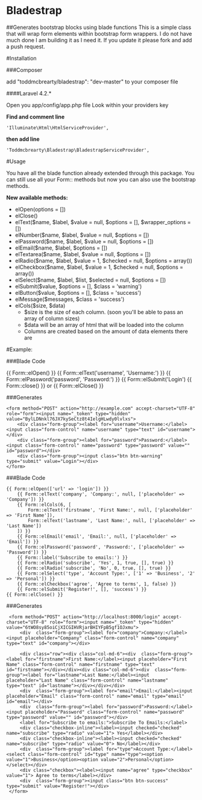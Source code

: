 Bladestrap
==========

##Generates bootstrap blocks using blade functions
This is a simple class that will wrap form elements within bootstrap form wrappers. I do not have much done 
I am building it as I need it. If you update it please fork and add a push request. 

#Installation

###Composer

   add "toddmcbrearty/bladestrap": "dev-master" to your composer file

####Laravel 4.2.*

Open you app/config/app.php file
Look within your providers key 

**Find and comment line** 

    'Illuminate\Html\HtmlServiceProvider',
    
**then add line**

    'Toddmcbrearty\Bladestrap\BladestrapServiceProvider',
    
#Usage

You have all the blade function already extended through this package.
You can still use all your Form:: methods but now you can
also use the bootstrap methods.

**New available methods:**

* elOpen(options = [])
* elClose()
* elText($name, $label, $value = null, $options = [], $wrapper_options = [])
* elNumber($name, $label, $value = null, $options = [])
* elPassword($name, $label, $value = null, $options = [])
* elEmail($name, $label, $options = [])
* elTextarea($name, $label, $value = null, $options = [])
* elRadio($name, $label, $value = 1, $checked = null, $options = array())
* elCheckbox($name, $label, $value = 1, $checked = null, $options = array())
* elSelect($name, $label, $list, $selected = null, $options = [])
* elSubmit($value, $options = [], $class = 'warning')
* elButton($value, $options = [], $class = 'success')
* elMessage($messages, $class = 'success')
* elCols($size, $data)
    * $size is the size of each column. (soon you'll be able to pass an array of column sizes)
    * $data will be an array of html that will be loaded into the column
    * Columns are created based on the amount of data elements there are

#Example:

###Blade Code

   {{ Form::elOpen() }}
     {{ Form::elText('username', 'Username:') }}
     {{ Form::elPassword('password', 'Password:') }}
     {{ Form::elSubmit('Login')
   {{ Form::close() }} or {{ Form::elClose() }}
    
###Generates

    <form method="POST" action="http://example.com" accept-charset="UTF-8" role="form"><input name="_token" type="hidden" value="BylLDNnkl76JX7kySeCtz8t4IelgHLwdy0lvlxs">
        <div class="form-group"><label for="username">Username:</label><input class="form-control" name="username" type="text" id="username"></div>
        <div class="form-group"><label for="password">Password:</label><input class="form-control" name="password" type="password" value="" id="password"></div>
        <div class="form-group"><input class="btn btn-warning" type="submit" value="Login"></div>
    </form>
    
###Blade Code
 
    {{ Form::elOpen(['url' => 'login']) }}
        {{ Form::elText('company', 'Company:', null, ['placeholder' => 'Company']) }}
        {{ Form::elCols(6, [
            Form::elText('firstname', 'First Name:', null, ['placeholder' => 'First Name']),
            Form::elText('lastname', 'Last Name:', null, ['placeholder' => 'Last Name'])
        ]) }}
        {{ Form::elEmail('email', 'Email:', null, ['placeholder' => 'Email']) }}
        {{ Form::elPassword('password', 'Password:', ['placeholder' => 'Password']) }}
        {{ Form::label('Subscribe to emails:') }}
        {{ Form::elRadio('subscribe', 'Yes', 1, true, [], true) }}
        {{ Form::elRadio('subscribe', 'No', 0, true, [], true) }}
        {{ Form::elSelect('type', 'Account Type:', ['1' => 'Business', '2' => 'Personal']) }}
        {{ Form::elCheckbox('agree', 'Agree to terms', 1, false) }}
        {{ Form::elSubmit('Register!', [], 'success') }}
    {{ Form::elClose() }}
    
###Generates
 
     <form method="POST" action="http://localhost:8000/login" accept-charset="UTF-8" role="form"><input name="_token" type="hidden" value="6tWO8sy85oiCjXICGIHVRjarBHIYFpB5gf1OJxmu">
         <div  class="form-group"><label for="company">Company:</label><input placeholder="Company" class="form-control" name="company" type="text" id="company"></div>
    
         <div class="row"><div class="col-md-6"><div  class="form-group"><label for="firstname">First Name:</label><input placeholder="First Name" class="form-control" name="firstname" type="text" id="firstname"></div></div><div class="col-md-6"><div  class="form-group"><label for="lastname">Last Name:</label><input placeholder="Last Name" class="form-control" name="lastname" type="text" id="lastname"></div></div></div>
         <div  class="form-group"><label for="email">Email:</label><input placeholder="Email" class="form-control" name="email" type="email" id="email"></div>
         <div  class="form-group"><label for="password">Password:</label><input placeholder="Password" class="form-control" name="password" type="password" value="" id="password"></div>
         <label for="Subscribe to emails:">Subscribe To Emails:</label>
         <div class="checkbox-inline"><label><input checked="checked" name="subscribe" type="radio" value="1"> Yes</label></div>
         <div class="checkbox-inline"><label><input checked="checked" name="subscribe" type="radio" value="0"> No</label></div>
         <div  class="form-group"><label for="type">Account Type:</label><select class="form-control" id="type" name="type"><option value="1">Business</option><option value="2">Personal</option></select></div>
         <div class="checkbox"><label><input name="agree" type="checkbox" value="1"> Agree to terms</label></div>
         <div  class="form-group"><input class="btn btn-success" type="submit" value="Register!"></div>
     </form>
